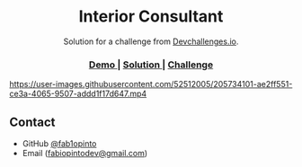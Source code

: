 <!-- Please update value in the {}  -->

<h1 align="center">Interior Consultant</h1>

<div align="center">
   Solution for a challenge from  <a href="http://devchallenges.io" target="_blank">Devchallenges.io</a>.
</div>

<div align="center">
  <h3>
    <a href="https://interior-modern.netlify.app/">
      Demo
    </a>
    <span> | </span>
    <a href="https://devchallenges.io/solutions/bJA2jQrOowb4kt3Vy0PJ">
      Solution
    </a>
    <span> | </span>
    <a href="https://devchallenges.io/challenges/Jymh2b2FyebRTUljkNcb">
      Challenge
    </a>
  </h3>
</div>

https://user-images.githubusercontent.com/52512005/205734101-ae2ff551-ce3a-4065-9507-addd1f17d647.mp4

## Contact

- GitHub [@fab1opinto](https://github.com/fab1opinto)
- Email (fabiopintodev@gmail.com)
